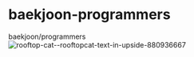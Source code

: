# baekjoon-programmers
baekjoon/programmers
![rooftop-cat--rooftopcat-text-in-upside-880936667](https://github.com/rooftopcaat/baekjoon-programmers/assets/143480639/760a825a-080b-40df-834f-49f6e4c10180)
